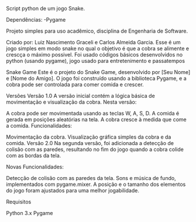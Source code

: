 Script python de um jogo Snake.

Dependências:
  -Pygame

Projeto simples para uso acadêmico, disciplina de Engenharia de Software.

Criado por: Luiz Nascimento Graceli e Carlos Almeida Garcia.
Esse é um jogo simples em modo snake no qual o objetivo é que a cobra se alimente e crescça o máximo possivel.
Foi  usado códigos básicos desenvolvidos no python (usando pygame), jogo usado para entretenimento e passatempos

Snake Game
Este é o projeto do Snake Game, desenvolvido por [Seu Nome] e [Nome do Amigo]. O jogo foi construído usando a biblioteca Pygame, e a cobra pode ser controlada para comer comida e crescer.

Versões
Versão 1.0
A versão inicial contém a lógica básica de movimentação e visualização da cobra. Nesta versão:

A cobra pode ser movimentada usando as teclas W, A, S, D.
A comida é gerada em posições aleatórias na tela.
A cobra cresce à medida que come a comida.
Funcionalidades:

Movimentação da cobra.
Visualização gráfica simples da cobra e da comida.
Versão 2.0
Na segunda versão, foi adicionada a detecção de colisão com as paredes, resultando no fim do jogo quando a cobra colide com as bordas da tela.

Novas Funcionalidades:

Detecção de colisão com as paredes da tela.
Sons e música de fundo, implementados com pygame.mixer.
A posição e o tamanho dos elementos do jogo foram ajustados para uma melhor jogabilidade.


Requisitos

Python 3.x
Pygame
